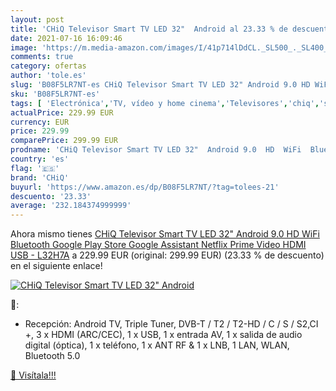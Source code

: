 ```yaml
---
layout: post
title: 'CHiQ Televisor Smart TV LED 32"  Android al 23.33 % de descuento'
date: 2021-07-16 16:09:46
image: 'https://m.media-amazon.com/images/I/41p714lDdCL._SL500_._SL400_.jpg'
comments: true
category: ofertas
author: 'tole.es'
slug: 'B08F5LR7NT-es CHiQ Televisor Smart TV LED 32" Android 9.0 HD WiFi...'
sku: 'B08F5LR7NT-es'
tags: [ 'Electrónica','TV, vídeo y home cinema','Televisores','chiq','smart','televisor','tv', ]
actualPrice: 229.99 EUR
currency: EUR
price: 229.99
comparePrice: 299.99 EUR
prodname: 'CHiQ Televisor Smart TV LED 32"  Android 9.0  HD  WiFi  Bluetooth  Google Play Store  Google Assistant  Netflix  Prime Video  HDMI  USB - L32H7A'
country: 'es'
flag: '🇪🇸'
brand: 'CHiQ'
buyurl: 'https://www.amazon.es/dp/B08F5LR7NT/?tag=tolees-21'
descuento: '23.33'
average: '232.184374999999'
---
```


Ahora mismo tienes [CHiQ Televisor Smart TV LED 32"  Android 9.0  HD  WiFi  Bluetooth  Google Play Store  Google Assistant  Netflix  Prime Video  HDMI  USB - L32H7A](https://www.amazon.es/dp/B08F5LR7NT/?tag=tolees-21) a 229.99 EUR (original: 299.99 EUR) (23.33 %  de descuento) en el siguiente enlace!

[![CHiQ Televisor Smart TV LED 32"  Android](https://m.media-amazon.com/images/I/41p714lDdCL._SL500_._SL400_.jpg)](https://www.amazon.es/dp/B08F5LR7NT/?tag=tolees-21)

🔎:

- Recepción: Android TV, Triple Tuner, DVB-T / T2 / T2-HD / C / S / S2,CI +, 3 x HDMI (ARC/CEC), 1 x USB, 1 x entrada AV, 1 x salida de audio digital (óptica), 1 x teléfono, 1 x ANT RF & 1 x LNB, 1 LAN, WLAN, Bluetooth 5.0

[🛒 Visítala!!!](https://www.amazon.es/dp/B08F5LR7NT/?tag=tolees-21)
